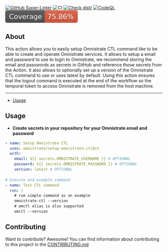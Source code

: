 [![GitHub Super-Linter](https://github.com/omnistrate/setup-omnistrate-ctl/actions/workflows/linter.yml/badge.svg)](https://github.com/super-linter/super-linter)
![CI](https://github.com/omnistrate/setup-omnistrate-ctl/actions/workflows/ci.yml/badge.svg)
[![Check dist/](https://github.com/omnistrate/setup-omnistrate-ctl/actions/workflows/check-dist.yml/badge.svg)](https://github.com/actions/setup-omnistrate-ctl/actions/workflows/check-dist.yml)
[![CodeQL](https://github.com/omnistrate/setup-omnistrate-ctl/actions/workflows/codeql-analysis.yml/badge.svg)](https://github.com/actions/setup-omnistrate-ctl/actions/workflows/codeql-analysis.yml)
[![Coverage](./badges/coverage.svg)](./badges/coverage.svg)

## About

This action allows you to easily setup Omnistrate CTL command like to be able to
create and operate Omnistrate services. It allows to setup a email and password
to use to login to Omnistrate, we recommend storing the email and passwords as
secrets in GitHub and reference those secrets from the Action. It also allows to
optionally set up a version of the Omnistrate CTL command to use or uses latest
by default. Using this action ensures that the logout command is executed at the
end of the workflow so the temporal token to access Omnistrate is removed from
the host machine.

---

- [Usage](#usage)

## Usage

- **Create secrets in your repository for your Omnistrate email and password**

```yaml
- name: Setup Omnistrate CTL
  uses: omnistrate/setup-omnistrate-ctl@v1
  with:
    email: ${{ secrets.OMNISTRATE_USERNAME }} # OPTIONAL
    password: ${{ secrets.OMNISTRATE_PASSWORD }} # OPTIONAL
    version: latest # OPTIONAL

# Execute and example command
- name: Test CTL command
  run: |
    # rum simple command as an example
    omnistrate-ctl --version
    # omctl alias is also supported
    omctl --version
```

## Contributing

Want to contribute? Awesome! You can find information about contributing to this
project in the [CONTRIBUTING.md](/.github/CONTRIBUTING.md)
